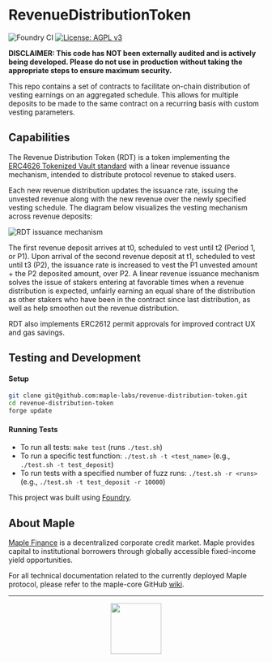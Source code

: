 # RevenueDistributionToken

![Foundry CI](https://github.com/maple-labs/loan/actions/workflows/push-to-main.yml/badge.svg) [![License: AGPL v3](https://img.shields.io/badge/License-AGPL%20v3-blue.svg)](https://www.gnu.org/licenses/agpl-3.0)

**DISCLAIMER: This code has NOT been externally audited and is actively being developed. Please do not use in production without taking the appropriate steps to ensure maximum security.**

This repo contains a set of contracts to facilitate on-chain distribution of vesting earnings on an aggregated schedule. This allows for multiple deposits to be made to the same contract on a recurring basis with custom vesting parameters.

## Capabilities

The Revenue Distribution Token (RDT) is a token implementing the [ERC4626 Tokenized Vault standard](https://eips.ethereum.org/EIPS/eip-4626) with a linear revenue issuance mechanism, intended to distribute protocol revenue to staked users. 

Each new revenue distribution updates the issuance rate, issuing the unvested revenue along with the new revenue over the newly specified vesting schedule. The diagram below visualizes the vesting mechanism across revenue deposits: 

![RDT issuance mechanism](https://user-images.githubusercontent.com/22627847/156435725-4d8daa09-0d6a-4b05-b2cb-ed9c5ce11bd5.png) 

The first revenue deposit arrives at t0, scheduled to vest until t2 (Period 1, or P1). Upon arrival of the second revenue deposit at t1, scheduled to vest until t3 (P2), the issuance rate is increased to vest the P1 unvested amount + the P2 deposited amount, over P2. A linear revenue issuance mechanism solves the issue of stakers entering at favorable times when a revenue distribution is expected, unfairly earning an equal share of the distribution as other stakers who have been in the contract since last distribution, as well as help smoothen out the revenue distribution. 

RDT also implements ERC2612 permit approvals for improved contract UX and gas savings.

## Testing and Development
#### Setup
```sh
git clone git@github.com:maple-labs/revenue-distribution-token.git
cd revenue-distribution-token
forge update
```
#### Running Tests
- To run all tests: `make test` (runs `./test.sh`)
- To run a specific test function: `./test.sh -t <test_name>` (e.g., `./test.sh -t test_deposit`)
- To run tests with a specified number of fuzz runs: `./test.sh -r <runs>` (e.g., `./test.sh -t test_deposit -r 10000`)

This project was built using [Foundry](https://github.com/gakonst/Foundry).

## About Maple
[Maple Finance](https://maple.finance) is a decentralized corporate credit market. Maple provides capital to institutional borrowers through globally accessible fixed-income yield opportunities.

For all technical documentation related to the currently deployed Maple protocol, please refer to the maple-core GitHub [wiki](https://github.com/maple-labs/maple-core/wiki).

---

<p align="center">
  <img src="https://user-images.githubusercontent.com/44272939/116272804-33e78d00-a74f-11eb-97ab-77b7e13dc663.png" height="100" />
</p>
